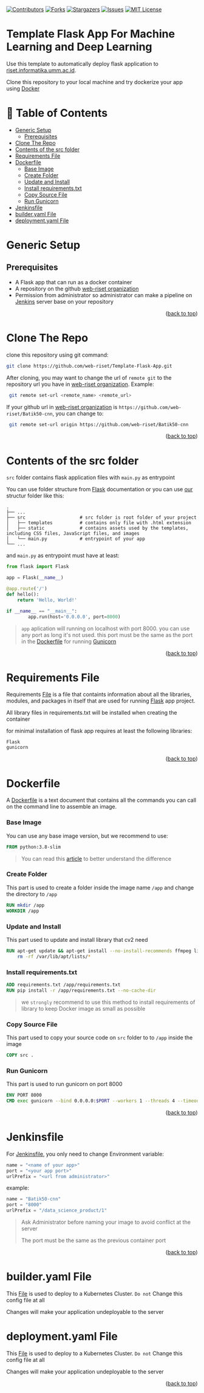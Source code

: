 <div id="top"></div>



[![Contributors][contributors-shield]][contributors-url]
[![Forks][forks-shield]][forks-url]
[![Stargazers][stars-shield]][stars-url]
[![Issues][issues-shield]][issues-url]
[![MIT License][license-shield]][license-url]

<!-- omit in toc -->
Template Flask App For Machine Learning and Deep Learning
=========================
Use this template to automatically deploy flask application to [riset.informatika.umm.ac.id][web-riset-url].

Clone this repository to your local machine and try dockerize your app using [Docker](https://www.docker.com/)

<!-- omit in toc -->
# 📜 Table of Contents
- [Generic Setup](#generic-setup)
  - [Prerequisites](#prerequisites)
- [Clone The Repo](#clone-the-repo)
- [Contents of the src folder](#contents-of-the-src-folder)
- [Requirements File](#requirements-file)
- [Dockerfile](#dockerfile)
    - [Base Image](#base-image)
    - [Create Folder](#create-folder)
    - [Update and Install](#update-and-install)
    - [Install requirements.txt](#install-requirementstxt)
    - [Copy Source File](#copy-source-file)
    - [Run Gunicorn](#run-gunicorn)
- [Jenkinsfile](#jenkinsfile)
- [builder.yaml File](#builderyaml-file)
- [deployment.yaml File](#deploymentyaml-file)


# Generic Setup
## Prerequisites
* A Flask app that can run as a docker container
* A repository on the github [web-riset organization][web-riset-github-url]
* Permission from administrator so administrator can make a pipeline on [Jenkins][jenkins-url] server base on your repository

<p align="right">(<a href="#top">back to top</a>)</p>

# Clone The Repo
clone this repository using git command:
```sh
git clone https://github.com/web-riset/Template-Flask-App.git
```
After cloning, you may want to change the url of `remote git` to the repository url you have in [web-riset organization][web-riset-github-url]. Example:

```sh
 git remote set-url <remote_name> <remote_url>
```

If your github url in [web-riset organization][web-riset-github-url] is `https://github.com/web-riset/Batik50-cnn`, you can change to:

```sh
 git remote set-url origin https://github.com/web-riset/Batik50-cnn
```

<p align="right">(<a href="#top">back to top</a>)</p>

# Contents of the src folder

`src` folder contains flask application files with `main.py` as entrypoint

You can use folder structure from [Flask][flask-url] documentation or you can use [our][batik50-cnn-github-url] structur folder like this:

    .
    ├── ...
    ├── src                    # src folder is root folder of your project
    │   ├── templates          # contains only file with .html extension
    │   ├── static             # contains assets used by the templates, including CSS files, JavaScript files, and images
    │   └── main.py            # entrypoint of your app
    └── ...

and `main.py` as entrypoint must have at least:

```python
from flask import Flask

app = Flask(__name__)

@app.route('/')
def hello():
    return 'Hello, World!'

if __name__ == "__main__": 
        app.run(host='0.0.0.0', port=8000)
```
> `app` aplication will running on localhost with port 8000. you can use any port as long it's not used. this port must be the same as the port in the [Dockerfile](#dockerfile) for running [Gunicorn](#run-gunicorn)

<p align="right">(<a href="#top">back to top</a>)</p>

# Requirements File
Requirements [File](./requirements.txt)  is a file that containts information about all the libraries, modules, and packages in itself that are used for running [Flask][flask-url] app project.

All library files in requirements.txt will be installed when creating the container

for minimal installation of flask app requires at least the following libraries:

```
Flask
gunicorn
```

<p align="right">(<a href="#top">back to top</a>)</p>


# Dockerfile
A [Dockerfile](Dockerfile) is a text document that contains all the commands you can call on the command line to assemble an image.

### Base Image
You can use any base image version, but we recommend to use:
```Dockerfile
FROM python:3.8-slim
```
>You can read this  [article][differences-version-image] to better understand the difference

### Create Folder
This part is used to create a folder inside the image name `/app` and change the directory to `/app`
```Dockerfile
RUN mkdir /app
WORKDIR /app
```

### Update and Install 
This part used to update and install library that cv2 need
```Dockerfile
RUN apt-get update && apt-get install --no-install-recommends ffmpeg libsm6 libxext6 -y && \
    rm -rf /var/lib/apt/lists/*
```


### Install requirements.txt
```Dockerfile
ADD requirements.txt /app/requirements.txt
RUN pip install -r /app/requirements.txt --no-cache-dir
```
> we `strongly` recommend to use this method to install requirements of library to keep Docker image as small as possible


### Copy Source File
This part used to copy your source code on `src` folder to to `/app` inside the image
```Dockerfile
COPY src .
```

### Run Gunicorn
This part is used to run gunicorn on port 8000
```Dockerfile
ENV PORT 8000
CMD exec gunicorn --bind 0.0.0.0:$PORT --workers 1 --threads 4 --timeout 0 main:app
```

<p align="right">(<a href="#top">back to top</a>)</p>



# Jenkinsfile

For [Jenkinsfile](Jenkinsfile), you only need to change Environment variable:

```groovy
name = "<name of your app>"
port = "<your app port>"
urlPrefix = "<url from administrator>"
```

example:

```groovy
name = "Batik50-cnn"
port = "8000"
urlPrefix = "/data_science_product/1"
```
> Ask Administrator before naming your image to avoid conflict at the server
>
>The port must be the same as the previous container port



<p align="right">(<a href="#top">back to top</a>)</p>


# builder.yaml File
This [File](builder.yaml) is used to deploy to a Kubernetes Cluster. `Do not` Change this config file at all

Changes will make your application undeployable to the server

# deployment.yaml File
This [File](deployment.yaml) is used to deploy to a Kubernetes Cluster. `Do not` Change this config file at all

Changes will make your application undeployable to the server

<p align="right">(<a href="#top">back to top</a>)</p>



[contributors-shield]: https://img.shields.io/github/contributors/web-riset/Template-Flask-App.svg?style=for-the-badge
[contributors-url]: https://github.com/web-riset/Template-Flask-App/graphs/contributors
[forks-shield]: https://img.shields.io/github/forks/web-riset/Template-Flask-App.svg?style=for-the-badge
[forks-url]: https://github.com/web-riset/Template-Flask-App/network/members
[stars-shield]: https://img.shields.io/github/stars/web-riset/Template-Flask-App.svg?style=for-the-badge
[stars-url]: https://github.com/web-riset/Template-Flask-App/stargazers
[issues-shield]: https://img.shields.io/github/issues/web-riset/Template-Flask-App.svg?style=for-the-badge
[issues-url]: https://github.com/web-riset/Template-Flask-App/issues
[license-shield]: https://img.shields.io/github/license/web-riset/Template-Flask-App.svg?style=for-the-badge
[license-url]: https://github.com/web-riset/Template-Flask-App/blob/master/LICENSE.txt

[web-riset-url]: https://riset.informatika.umm.ac.id
[web-riset-github-url]: https://github.com/web-riset
[jenkins-url]: https://www.jenkins.io/
[flask-url]: https://flask.palletsprojects.com/en/2.1.x/tutorial/layout/
[batik50-cnn-github-url]: https://github.com/web-riset/Batik50-cnn
[differences-version-image]: https://medium.com/swlh/alpine-slim-stretch-buster-jessie-bullseye-bookworm-what-are-the-differences-in-docker-62171ed4531d